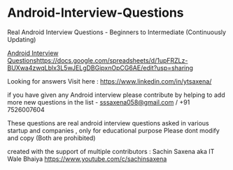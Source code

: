 # Android-Interview-Questions
Real Android Interview Questions - Beginners to Intermediate (Continuously Updating)


[Android Interview Questions](https://docs.google.com/spreadsheets/d/1upFRZLz-BUXwa4zwqLblx3L5wJELgDBGipxnOpCG6AE/edit?usp=sharing)https://docs.google.com/spreadsheets/d/1upFRZLz-BUXwa4zwqLblx3L5wJELgDBGipxnOpCG6AE/edit?usp=sharing

Looking for answers Visit here : https://www.linkedin.com/in/ytsaxena/


if you have given any Android interview please contribute by helping to add more new questions in the list - sssaxena058@gmail.com / +91 7526007604


These questions are real android interview questions asked in various startup and companies , only for educational purpose
Please dont modify and copy (Both are prohibited) 

created with the support of multiple contributors : 
Sachin Saxena aka IT Wale Bhaiya https://www.youtube.com/c/sachinsaxena
